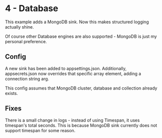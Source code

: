# 4 - Database
This example adds a MongoDB sink. Now this makes structured logging actually shine.

Of course other Database engines are also supported - MongoDB is just my personal preference.

## Config
A new sink has been added to appsettings.json. Additionally, appsecrets.json now overrides that specific array element, adding a connection string arg.

This config assumes that MongoDB cluster, database and collection already exists.

## Fixes
There is a small change in logs - instead of using Timespan, it uses timespan's total seconds. This is because MongoDB sink currently does not support timespan for some reason.